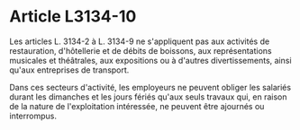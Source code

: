 # Article L3134-10

Les articles L. 3134-2 à L. 3134-9 ne s'appliquent pas aux activités de restauration, d'hôtellerie et de débits de boissons, aux représentations musicales et théâtrales, aux expositions ou à d'autres divertissements, ainsi qu'aux entreprises de transport.

Dans ces secteurs d'activité, les employeurs ne peuvent obliger les salariés durant les dimanches et les jours fériés qu'aux seuls travaux qui, en raison de la nature de l'exploitation intéressée, ne peuvent être ajournés ou interrompus.